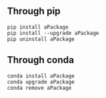 ## Through pip
```
pip install aPackage
pip install --upgrade aPackage
pip uninstall aPackage
```

## Through conda
```
conda install aPackage
conda upgrade aPackage
conda remove aPackage
```
